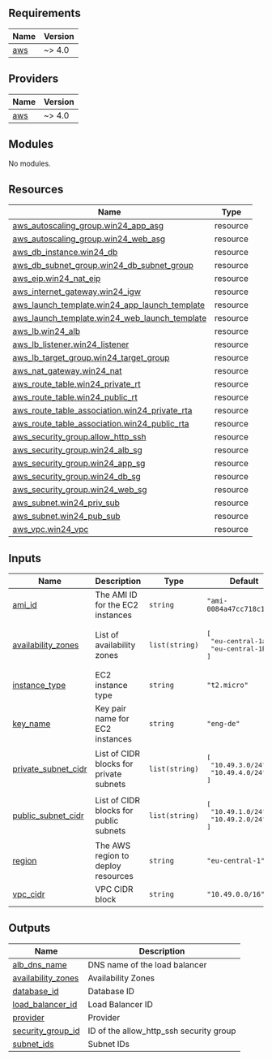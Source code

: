 ## Requirements

| Name | Version |
|------|---------|
| <a name="requirement_aws"></a> [aws](#requirement\_aws) | ~> 4.0 |

## Providers

| Name | Version |
|------|---------|
| <a name="provider_aws"></a> [aws](#provider\_aws) | ~> 4.0 |

## Modules

No modules.

## Resources

| Name | Type |
|------|------|
| [aws_autoscaling_group.win24_app_asg](https://registry.terraform.io/providers/hashicorp/aws/latest/docs/resources/autoscaling_group) | resource |
| [aws_autoscaling_group.win24_web_asg](https://registry.terraform.io/providers/hashicorp/aws/latest/docs/resources/autoscaling_group) | resource |
| [aws_db_instance.win24_db](https://registry.terraform.io/providers/hashicorp/aws/latest/docs/resources/db_instance) | resource |
| [aws_db_subnet_group.win24_db_subnet_group](https://registry.terraform.io/providers/hashicorp/aws/latest/docs/resources/db_subnet_group) | resource |
| [aws_eip.win24_nat_eip](https://registry.terraform.io/providers/hashicorp/aws/latest/docs/resources/eip) | resource |
| [aws_internet_gateway.win24_igw](https://registry.terraform.io/providers/hashicorp/aws/latest/docs/resources/internet_gateway) | resource |
| [aws_launch_template.win24_app_launch_template](https://registry.terraform.io/providers/hashicorp/aws/latest/docs/resources/launch_template) | resource |
| [aws_launch_template.win24_web_launch_template](https://registry.terraform.io/providers/hashicorp/aws/latest/docs/resources/launch_template) | resource |
| [aws_lb.win24_alb](https://registry.terraform.io/providers/hashicorp/aws/latest/docs/resources/lb) | resource |
| [aws_lb_listener.win24_listener](https://registry.terraform.io/providers/hashicorp/aws/latest/docs/resources/lb_listener) | resource |
| [aws_lb_target_group.win24_target_group](https://registry.terraform.io/providers/hashicorp/aws/latest/docs/resources/lb_target_group) | resource |
| [aws_nat_gateway.win24_nat](https://registry.terraform.io/providers/hashicorp/aws/latest/docs/resources/nat_gateway) | resource |
| [aws_route_table.win24_private_rt](https://registry.terraform.io/providers/hashicorp/aws/latest/docs/resources/route_table) | resource |
| [aws_route_table.win24_public_rt](https://registry.terraform.io/providers/hashicorp/aws/latest/docs/resources/route_table) | resource |
| [aws_route_table_association.win24_private_rta](https://registry.terraform.io/providers/hashicorp/aws/latest/docs/resources/route_table_association) | resource |
| [aws_route_table_association.win24_public_rta](https://registry.terraform.io/providers/hashicorp/aws/latest/docs/resources/route_table_association) | resource |
| [aws_security_group.allow_http_ssh](https://registry.terraform.io/providers/hashicorp/aws/latest/docs/resources/security_group) | resource |
| [aws_security_group.win24_alb_sg](https://registry.terraform.io/providers/hashicorp/aws/latest/docs/resources/security_group) | resource |
| [aws_security_group.win24_app_sg](https://registry.terraform.io/providers/hashicorp/aws/latest/docs/resources/security_group) | resource |
| [aws_security_group.win24_db_sg](https://registry.terraform.io/providers/hashicorp/aws/latest/docs/resources/security_group) | resource |
| [aws_security_group.win24_web_sg](https://registry.terraform.io/providers/hashicorp/aws/latest/docs/resources/security_group) | resource |
| [aws_subnet.win24_priv_sub](https://registry.terraform.io/providers/hashicorp/aws/latest/docs/resources/subnet) | resource |
| [aws_subnet.win24_pub_sub](https://registry.terraform.io/providers/hashicorp/aws/latest/docs/resources/subnet) | resource |
| [aws_vpc.win24_vpc](https://registry.terraform.io/providers/hashicorp/aws/latest/docs/resources/vpc) | resource |

## Inputs

| Name | Description | Type | Default | Required |
|------|-------------|------|---------|:--------:|
| <a name="input_ami_id"></a> [ami\_id](#input\_ami\_id) | The AMI ID for the EC2 instances | `string` | `"ami-0084a47cc718c111a"` | no |
| <a name="input_availability_zones"></a> [availability\_zones](#input\_availability\_zones) | List of availability zones | `list(string)` | <pre>[<br/>  "eu-central-1a",<br/>  "eu-central-1b"<br/>]</pre> | no |
| <a name="input_instance_type"></a> [instance\_type](#input\_instance\_type) | EC2 instance type | `string` | `"t2.micro"` | no |
| <a name="input_key_name"></a> [key\_name](#input\_key\_name) | Key pair name for EC2 instances | `string` | `"eng-de"` | no |
| <a name="input_private_subnet_cidr"></a> [private\_subnet\_cidr](#input\_private\_subnet\_cidr) | List of CIDR blocks for private subnets | `list(string)` | <pre>[<br/>  "10.49.3.0/24",<br/>  "10.49.4.0/24"<br/>]</pre> | no |
| <a name="input_public_subnet_cidr"></a> [public\_subnet\_cidr](#input\_public\_subnet\_cidr) | List of CIDR blocks for public subnets | `list(string)` | <pre>[<br/>  "10.49.1.0/24",<br/>  "10.49.2.0/24"<br/>]</pre> | no |
| <a name="input_region"></a> [region](#input\_region) | The AWS region to deploy resources | `string` | `"eu-central-1"` | no |
| <a name="input_vpc_cidr"></a> [vpc\_cidr](#input\_vpc\_cidr) | VPC CIDR block | `string` | `"10.49.0.0/16"` | no |

## Outputs

| Name | Description |
|------|-------------|
| <a name="output_alb_dns_name"></a> [alb\_dns\_name](#output\_alb\_dns\_name) | DNS name of the load balancer |
| <a name="output_availability_zones"></a> [availability\_zones](#output\_availability\_zones) | Availability Zones |
| <a name="output_database_id"></a> [database\_id](#output\_database\_id) | Database ID |
| <a name="output_load_balancer_id"></a> [load\_balancer\_id](#output\_load\_balancer\_id) | Load Balancer ID |
| <a name="output_provider"></a> [provider](#output\_provider) | Provider |
| <a name="output_security_group_id"></a> [security\_group\_id](#output\_security\_group\_id) | ID of the allow\_http\_ssh security group |
| <a name="output_subnet_ids"></a> [subnet\_ids](#output\_subnet\_ids) | Subnet IDs |
